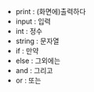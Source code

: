 - print : (화면에)출력하다
- input : 입력
- int : 정수
- string : 문자열
- if : 만약
- else : 그외에는
- and : 그리고
- or : 또는
